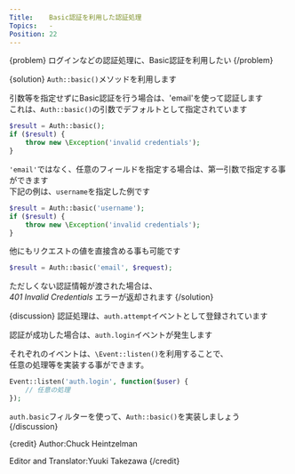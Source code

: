 ```yaml
---
Title:    Basic認証を利用した認証処理
Topics:   -
Position: 22
---
```


{problem}
ログインなどの認証処理に、Basic認証を利用したい
{/problem}

{solution}
`Auth::basic()`メソッドを利用します

引数等を指定せずにBasic認証を行う場合は、'email'を使って認証します  
これは、`Auth::basic()`の引数でデフォルトとして指定されています

```php
$result = Auth::basic();
if ($result) {
    throw new \Exception('invalid credentials');
}
```

`'email'`ではなく、任意のフィールドを指定する場合は、第一引数で指定する事ができます  
下記の例は、`username`を指定した例です

```php
$result = Auth::basic('username');
if ($result) {
    throw new \Exception('invalid credentials');
}
```
他にもリクエストの値を直接含める事も可能です

```php
$result = Auth::basic('email', $request);
```

ただしくない認証情報が渡された場合は、  
_401 Invalid Credentials_ エラーが返却されます
{/solution}

{discussion}
認証処理は、`auth.attempt`イベントとして登録されています

認証が成功した場合は、`auth.login`イベントが発生します

それぞれのイベントは、`\Event::listen()`を利用することで、  
任意の処理等を実装する事ができます。
```php
Event::listen('auth.login', function($user) {
    // 任意の処理
});
```
`auth.basic`フィルターを使って、`Auth::basic()`を実装しましょう
{/discussion}

{credit}
Author:Chuck Heintzelman

Editor and Translator:Yuuki Takezawa
{/credit}
